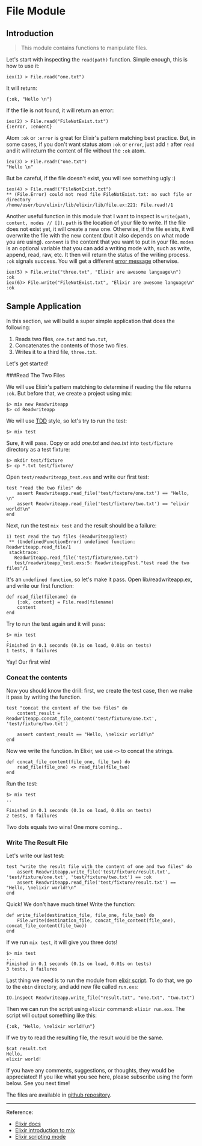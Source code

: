 # File Module

## Introduction

> This module contains functions to manipulate files.

Let's start with inspecting the `read(path)` function. Simple enough, this is how to use it:

	iex(1) > File.read("one.txt")
    
It will return:

	{:ok, "Hello \n"}
    
If the file is not found, it will return an error:

	iex(2) > File.read("FileNotExist.txt")
    {:error, :enoent}
    
Atom `:ok` or `:error` is great for Elixir's pattern matching best practice. But, in some cases, if you don't want status atom `:ok` or `error`, just add `!` after `read` and it will return the content of file without the `:ok` atom.

	iex(3) > File.read!("one.txt")
    "Hello \n"
    
But be careful, if the file doesn't exist, you will see something ugly :)

	iex(4) > File.read!("FileNotExist.txt")
    ** (File.Error) could not read file FileNotExist.txt: no such file or directory
    /home/user/bin/elixir/lib/elixir/lib/file.ex:221: File.read!/1

Another useful function in this module that I want to inspect is `write(path, content, modes // [])`. `path` is the location of your file to write. If the file does not exist yet, it will create a new one.  Otherwise, if the file exists, it will overwrite the file with the new content (but it also depends on what mode you are using). `content` is the content that you want to put in your file. `modes` is an optional variable that you can add a writing mode with, such as write, append, read, raw, etc. It then will return the status of the writing process. `:ok` signals success.  You will get a different [error message](http://elixir-lang.org/docs/stable/File.html#write/3) otherwise.

	iex(5) > File.write("three.txt", "Elixir are awesome language\n")
    :ok
    iex(6)> File.write("FileNotExist.txt", "Elixir are awesome language\n"
    :ok
    


## Sample Application

In this section, we will build a super simple application that does the following:

1. Reads two files, `one.txt` and `two.txt`,
2. Concatenates the contents of those two files.
3. Writes it to a third file, `three.txt`.

Let's get started!

###Read The Two Files

We will use Elixir's pattern matching to determine if reading the file returns `:ok`. But before that, we create a project using mix: 

	$> mix new Readwriteapp
    $> cd Readwriteapp

We will use [TDD](http://en.wikipedia.org/wiki/Test-driven_development) style, so let's try to run the test:

    $> mix test
    
Sure, it will pass. Copy or add *one.txt* and *two.txt* into `test/fixture` directory as a test fixture:

	$> mkdir test/fixture
    $> cp *.txt test/fixture/
    
Open `test/readwriteapp_test.exs` and write our first test:

	test "read the two files" do
    	assert Readwriteapp.read_file('test/fixture/one.txt') == "Hello, \n"
        assert Readwriteapp.read_file('test/fixture/two.txt') == "elixir world!\n"
    end
	
Next, run the test `mix test` and the result should be a failure:

	1) test read the two files (ReadwriteappTest)
     ** (UndefinedFunctionError) undefined function: Readwriteapp.read_file/1
     stacktrace:
       Readwriteapp.read_file('test/fixture/one.txt')
       test/readwriteapp_test.exs:5: ReadwriteappTest."test read the two files"/1

It's an `undefined function`, so let's make it pass. Open lib/readwriteapp.ex, and write our first function:

	def read_file(filename) do
    	{:ok, content} = File.read(filename)
        content
    end
    
Try to run the test again and it will pass:

	$> mix test
	.
	Finished in 0.1 seconds (0.1s on load, 0.01s on tests)
	1 tests, 0 failures
    
Yay! Our first win!

### Concat the contents

Now you should know the drill: first, we create the test case, then we make it pass by writing the function.

	test "concat the content of the two files" do
    	content_result = Readwriteapp.concat_file_content('test/fixture/one.txt', 'test/fixture/two.txt')
        
        assert content_result == "Hello, \nelixir world!\n"
    end
    
Now we write the function. In Elixir, we use `<>` to concat the strings.

	def concat_file_content(file_one, file_two) do
   		read_file(file_one) <> read_file(file_two)
    end
    
Run the test:

	$> mix test
	..

	Finished in 0.1 seconds (0.1s on load, 0.01s on tests)
	2 tests, 0 failures
    
Two dots equals two wins! One more coming...


### Write The Result File
Let's write our last test:

	test "write the result file with the content of one and two files" do
    	assert Readwriteapp.write_file('test/fixture/result.txt', 'test/fixture/one.txt', 'test/fixture/two.txt') == :ok
        assert Readwriteapp.read_file('test/fixture/result.txt') == "Hello, \nelixir world!\n"
    end

Quick! We don't have much time! Write the function:

	def write_file(destination_file, file_one, file_two) do
    	File.write(destination_file, concat_file_content(file_one), concat_file_content(file_two))
    end
  
If we run `mix test`, it will give you three dots!

	$> mix test
	...
	Finished in 0.1 seconds (0.1s on load, 0.01s on tests)
	3 tests, 0 failures

Last thing we need is to run the module from [elixir script](http://elixir-lang.org/getting_started/3.html). To do that, we go to the `ebin` directory, and add new file called `run.exs`:

	IO.inspect Readwriteapp.write_file("result.txt", "one.txt", "two.txt")
    
Then we can run the script using `elixir` command: `elixir run.exs`. The script will output something like this:

	{:ok, "Hello, \nelixir world!\n"}

If we try to read the resulting file, the result would be the same.

	$cat result.txt
    Hello, 
	elixir world!

If you have any comments, suggestions, or thoughts, they would be appreciated! If you like what you see here, please subscribe using the form below. See you next time!

The files are available in [github repository](https://github.com/rizafahmi/elixir-dose-file-module).


---

Reference:

* [Elixir docs](http://elixir-lang.org/docs/stable/File.html)
* [Elixir introduction to mix](http://elixir-lang.org/getting_started/mix/1.html)
* [Elixir scripting mode](http://elixir-lang.org/getting_started/3.html)